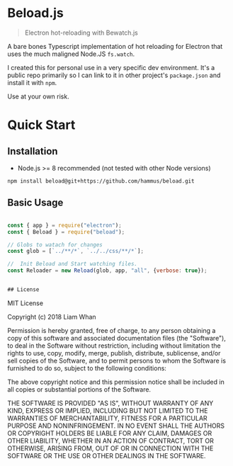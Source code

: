 # Beload.js
> Electron hot-reloading with Bewatch.js 

A bare bones Typescript implementation of hot reloading for Electron that uses the much maligned Node.JS `fs.watch`. 

I created this for personal use in a very specific dev environment. It's a public repo primarily so I can link to it in other project's `package.json` and install it with `npm`.

Use at your own risk.


# Quick Start

## Installation
- Node.js >= 8 recommended (not tested with other Node versions)

```shell
npm install beload@git+https://github.com/hammus/beload.git
```

## Basic Usage
```javascript

const { app } = require("electron");
const { Beload } = require("beload");

// Globs to watach for changes
const glob = [`../**/*`, `../../css/**/*`];

//  Init Beload and Start watching files.
const Reloader = new Reload(glob, app, "all", {verbose: true});


## License
```

MIT License

Copyright (c) 2018 Liam Whan

Permission is hereby granted, free of charge, to any person obtaining a copy
of this software and associated documentation files (the "Software"), to deal
in the Software without restriction, including without limitation the rights
to use, copy, modify, merge, publish, distribute, sublicense, and/or sell
copies of the Software, and to permit persons to whom the Software is
furnished to do so, subject to the following conditions:

The above copyright notice and this permission notice shall be included in all
copies or substantial portions of the Software.

THE SOFTWARE IS PROVIDED "AS IS", WITHOUT WARRANTY OF ANY KIND, EXPRESS OR
IMPLIED, INCLUDING BUT NOT LIMITED TO THE WARRANTIES OF MERCHANTABILITY,
FITNESS FOR A PARTICULAR PURPOSE AND NONINFRINGEMENT. IN NO EVENT SHALL THE
AUTHORS OR COPYRIGHT HOLDERS BE LIABLE FOR ANY CLAIM, DAMAGES OR OTHER
LIABILITY, WHETHER IN AN ACTION OF CONTRACT, TORT OR OTHERWISE, ARISING FROM,
OUT OF OR IN CONNECTION WITH THE SOFTWARE OR THE USE OR OTHER DEALINGS IN THE
SOFTWARE.

